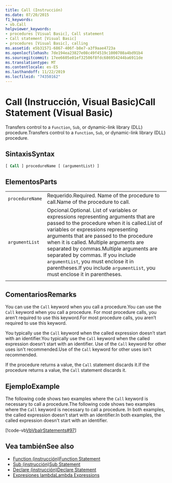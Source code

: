 ```yaml
---
title: Call (Instrucción)
ms.date: 07/20/2015
f1_keywords:
- vb.Call
helpviewer_keywords:
- procedures [Visual Basic], Call statement
- Call statement [Visual Basic]
- procedures [Visual Basic], calling
ms.assetid: e5b31571-6867-406f-b8e7-a3f9aae4723a
ms.openlocfilehash: 7de194ea23827e08c49f4519c1000708a4bd91b4
ms.sourcegitcommit: 17ee6605e01ef32506f8fdc686954244ba6911de
ms.translationtype: MT
ms.contentlocale: es-ES
ms.lasthandoff: 11/22/2019
ms.locfileid: "74350162"
---
```

# <a name="call-statement-visual-basic"></a><span data-ttu-id="df591-102">Call (Instrucción, Visual Basic)</span><span class="sxs-lookup"><span data-stu-id="df591-102">Call Statement (Visual Basic)</span></span>

<span data-ttu-id="df591-103">Transfers control to a `Function`, `Sub`, or dynamic-link library (DLL) procedure.</span><span class="sxs-lookup"><span data-stu-id="df591-103">Transfers control to a `Function`, `Sub`, or dynamic-link library (DLL) procedure.</span></span>  
  
## <a name="syntax"></a><span data-ttu-id="df591-104">Sintaxis</span><span class="sxs-lookup"><span data-stu-id="df591-104">Syntax</span></span>  
  
```vb  
[ Call ] procedureName [ (argumentList) ]  
```  
  
## <a name="parts"></a><span data-ttu-id="df591-105">Elementos</span><span class="sxs-lookup"><span data-stu-id="df591-105">Parts</span></span>  

|||
|---|---|
|`procedureName`|<span data-ttu-id="df591-106">Requerido.</span><span class="sxs-lookup"><span data-stu-id="df591-106">Required.</span></span> <span data-ttu-id="df591-107">Name of the procedure to call.</span><span class="sxs-lookup"><span data-stu-id="df591-107">Name of the procedure to call.</span></span>|
|`argumentList`|<span data-ttu-id="df591-108">Opcional.</span><span class="sxs-lookup"><span data-stu-id="df591-108">Optional.</span></span> <span data-ttu-id="df591-109">List of variables or expressions representing arguments that are passed to the procedure when it is called.</span><span class="sxs-lookup"><span data-stu-id="df591-109">List of variables or expressions representing arguments that are passed to the procedure when it is called.</span></span> <span data-ttu-id="df591-110">Multiple arguments are separated by commas.</span><span class="sxs-lookup"><span data-stu-id="df591-110">Multiple arguments are separated by commas.</span></span> <span data-ttu-id="df591-111">If you include `argumentList`, you must enclose it in parentheses.</span><span class="sxs-lookup"><span data-stu-id="df591-111">If you include `argumentList`, you must enclose it in parentheses.</span></span>|
|||
  
## <a name="remarks"></a><span data-ttu-id="df591-112">Comentarios</span><span class="sxs-lookup"><span data-stu-id="df591-112">Remarks</span></span>

 <span data-ttu-id="df591-113">You can use the `Call` keyword when you call a procedure.</span><span class="sxs-lookup"><span data-stu-id="df591-113">You can use the `Call` keyword when you call a procedure.</span></span> <span data-ttu-id="df591-114">For most procedure calls, you aren’t required to use this  keyword.</span><span class="sxs-lookup"><span data-stu-id="df591-114">For most procedure calls, you aren’t required to use this  keyword.</span></span>

 <span data-ttu-id="df591-115">You typically use the `Call` keyword when the called expression doesn’t start with an identifier.</span><span class="sxs-lookup"><span data-stu-id="df591-115">You typically use the `Call` keyword when the called expression doesn’t start with an identifier.</span></span> <span data-ttu-id="df591-116">Use of the `Call` keyword for other uses isn't recommended.</span><span class="sxs-lookup"><span data-stu-id="df591-116">Use of the `Call` keyword for other uses isn't recommended.</span></span>

 <span data-ttu-id="df591-117">If the procedure returns a value, the `Call` statement discards it.</span><span class="sxs-lookup"><span data-stu-id="df591-117">If the procedure returns a value, the `Call` statement discards it.</span></span>

## <a name="example"></a><span data-ttu-id="df591-118">Ejemplo</span><span class="sxs-lookup"><span data-stu-id="df591-118">Example</span></span>

 <span data-ttu-id="df591-119">The following code shows two examples where the `Call` keyword is necessary to call a procedure.</span><span class="sxs-lookup"><span data-stu-id="df591-119">The following code shows two examples where the `Call` keyword is necessary to call a procedure.</span></span> <span data-ttu-id="df591-120">In both examples, the called expression doesn't start with an identifier.</span><span class="sxs-lookup"><span data-stu-id="df591-120">In both examples, the called expression doesn't start with an identifier.</span></span>

 [!code-vb[VbVbalrStatements#97](~/samples/snippets/visualbasic/VS_Snippets_VBCSharp/VbVbalrStatements/VB/Class1.vb#97)]  
  
## <a name="see-also"></a><span data-ttu-id="df591-121">Vea también</span><span class="sxs-lookup"><span data-stu-id="df591-121">See also</span></span>

- [<span data-ttu-id="df591-122">Function (instrucción)</span><span class="sxs-lookup"><span data-stu-id="df591-122">Function Statement</span></span>](function-statement.md)
- [<span data-ttu-id="df591-123">Sub (instrucción)</span><span class="sxs-lookup"><span data-stu-id="df591-123">Sub Statement</span></span>](sub-statement.md)
- [<span data-ttu-id="df591-124">Declare (instrucción)</span><span class="sxs-lookup"><span data-stu-id="df591-124">Declare Statement</span></span>](declare-statement.md)
- [<span data-ttu-id="df591-125">Expresiones lambda</span><span class="sxs-lookup"><span data-stu-id="df591-125">Lambda Expressions</span></span>](../../programming-guide/language-features/procedures/lambda-expressions.md)
